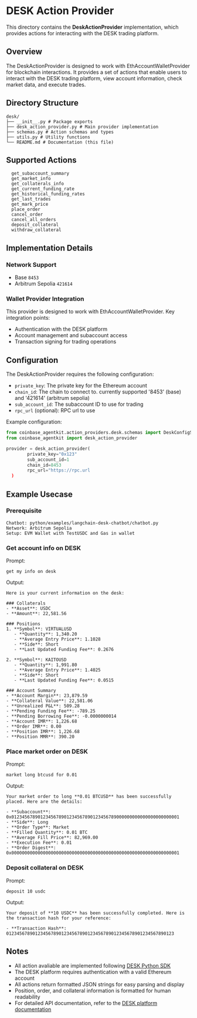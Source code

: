# DESK Action Provider

This directory contains the **DeskActionProvider** implementation, which provides actions for interacting with the DESK trading platform.

## Overview

The DeskActionProvider is designed to work with EthAccountWalletProvider for blockchain interactions. It provides a set of actions that enable users to interact with the DESK trading platform, view account information, check market data, and execute trades.

## Directory Structure

```
desk/
├── __init__.py # Package exports
├── desk_action_provider.py # Main provider implementation
├── schemas.py # Action schemas and types
├── utils.py # Utility functions
└── README.md # Documentation (this file)

```

## Supported Actions
```
  get_subaccount_summary
  get_market_info
  get_collaterals_info
  get_current_funding_rate
  get_historical_funding_rates
  get_last_trades
  get_mark_price
  place_order
  cancel_order
  cancel_all_orders
  deposit_collateral
  withdraw_collateral
```


## Implementation Details

### Network Support
- Base `8453`
- Arbitrum Sepolia `421614`

### Wallet Provider Integration
This provider is designed to work with EthAccountWalletProvider. Key integration points:
- Authentication with the DESK platform
- Account management and subaccount access
- Transaction signing for trading operations

## Configuration

The DeskActionProvider requires the following configuration:
- `private_key`: The private key for the Ethereum account
- `chain_id`: The chain to connect to. currently supported '8453' (base) and '421614' (arbitrum sepolia)
- `sub_account_id`: The subaccount ID to use for trading
- `rpc_url` (optional): RPC url to use

Example configuration:
```python
from coinbase_agentkit.action_providers.desk.schemas import DeskConfigSchema
from coinbase_agentkit import desk_action_provider

provider = desk_action_provider(
        private_key="0x123"
        sub_account_id=1
        chain_id=8453
        rpc_url="https://rpc.url
  )
```

## Example Usecase
### Prerequisite
```
Chatbot: python/examples/langchain-desk-chatbot/chatbot.py
Network: Arbitrum Sepolia
Setup: EVM Wallet with TestUSDC and Gas in wallet
```

### Get account info on DESK
Prompt: 
```
get my info on desk
```

Output:
```
Here is your current information on the desk:

### Collaterals
- **Asset**: USDC
- **Amount**: 22,581.56

### Positions
1. **Symbol**: VIRTUALUSD
   - **Quantity**: 1,340.20
   - **Average Entry Price**: 1.1028
   - **Side**: Short
   - **Last Updated Funding Fee**: 0.2676

2. **Symbol**: KAITOUSD
   - **Quantity**: 1,991.80
   - **Average Entry Price**: 1.4025
   - **Side**: Short
   - **Last Updated Funding Fee**: 0.0515

### Account Summary
- **Account Margin**: 23,879.59
- **Collateral Value**: 22,581.06
- **Unrealized P&L**: 509.28
- **Pending Funding Fee**: -789.25
- **Pending Borrowing Fee**: -0.0000000014
- **Account IMR**: 1,226.68
- **Order IMR**: 0.00
- **Position IMR**: 1,226.68
- **Position MMR**: 390.20
```

### Place market order on DESK
Prompt: 
```
market long btcusd for 0.01
```

Output:
```
Your market order to long **0.01 BTCUSD** has been successfully placed. Here are the details:

- **Subaccount**: 0x0123456789012345678901234567890123456789000000000000000000000001
- **Side**: Long
- **Order Type**: Market
- **Filled Quantity**: 0.01 BTC
- **Average Fill Price**: 82,969.00
- **Execution Fee**: 0.01
- **Order Digest**: 0x0000000000000000000000000000000000000000000000000000000000000001
```

### Deposit collateral on DESK
Prompt: 
```
deposit 10 usdc
```


Output:
```
Your deposit of **10 USDC** has been successfully completed. Here is the transaction hash for your reference:

- **Transaction Hash**: 0123456789012345678901234567890123456789012345678901234567890123
```

## Notes
- All action avaliable are implemented following [DESK Python SDK](https://github.com/TradeOnDESK/desk-python-sdk/blob/main/README.md)
- The DESK platform requires authentication with a valid Ethereum account
- All actions return formatted JSON strings for easy parsing and display
- Position, order, and collateral information is formatted for human readability
- For detailed API documentation, refer to the [DESK platform documentation](https://docs.desk.exchange/)